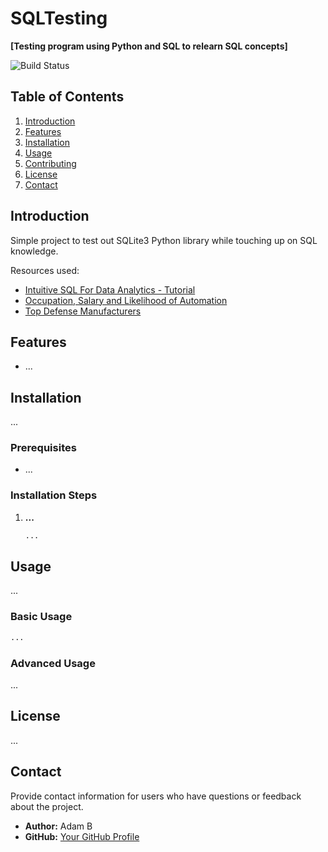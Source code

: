 # SQLTesting 

**[Testing program using Python and SQL to relearn SQL concepts]**

![Build Status](https://img.shields.io/badge/status-testing-brightgreen)

## Table of Contents

1. [Introduction](#introduction)
2. [Features](#features)
3. [Installation](#installation)
4. [Usage](#usage)
5. [Contributing](#contributing)
6. [License](#license)
7. [Contact](#contact)

## Introduction

Simple project to test out SQLite3 Python library while touching up on SQL knowledge. 

Resources used:
- [ Intuitive SQL For Data Analytics - Tutorial ](https://youtu.be/mXW7JHJM34k?si=-RTfxRKgrD3QbR6y)
- [Occupation, Salary and Likelihood of Automation](https://www.kaggle.com/datasets/andrewmvd/occupation-salary-and-likelihood-of-automation)
- [Top Defense Manufacturers ](https://www.kaggle.com/datasets/surajjha101/top-defense-manufacturers)

## Features

- ...

## Installation

...

### Prerequisites

- ...

### Installation Steps

1. **...**
   ```bash
   ...
   ```

## Usage

...

### Basic Usage

```python
...
```

### Advanced Usage

...

## License

...

## Contact

Provide contact information for users who have questions or feedback about the project.

- **Author:** Adam B
- **GitHub:** [Your GitHub Profile](https://github.com/ElectricBanana)
